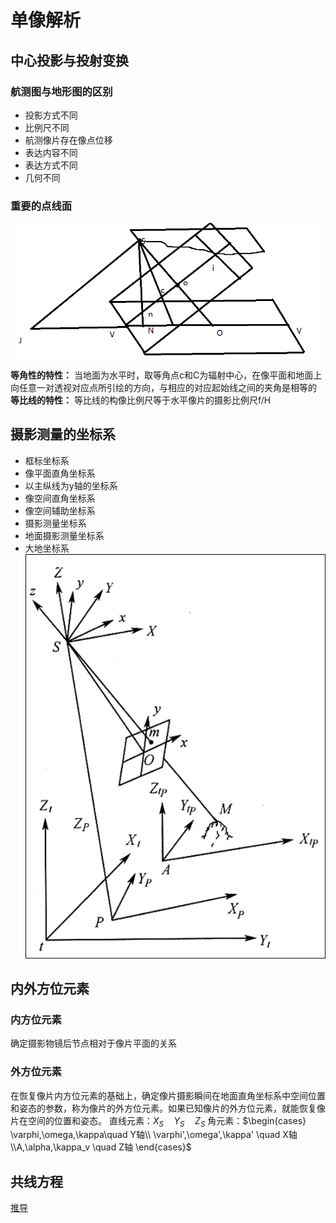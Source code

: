 # 单像解析

## 中心投影与投射变换

### 航测图与地形图的区别

* 投影方式不同
* 比例尺不同
* 航测像片存在像点位移
* 表达内容不同
* 表达方式不同
* 几何不同

### 重要的点线面

![点线面](images/2022-04-27-08-41-45.png)

**等角性的特性：** 当地面为水平时，取等角点c和C为辐射中心，在像平面和地面上向任意一对透视对应点所引绘的方向，与相应的对应起始线之间的夹角是相等的
**等比线的特性：** 等比线的构像比例尺等于水平像片的摄影比例尺f/H

## 摄影测量的坐标系

* 框标坐标系
* 像平面直角坐标系
* 以主纵线为y轴的坐标系
* 像空间直角坐标系
* 像空间辅助坐标系
* 摄影测量坐标系
* 地面摄影测量坐标系
* 大地坐标系
![坐标系](images/2022-04-27-10-04-09.png)

## 内外方位元素

### 内方位元素

确定摄影物镜后节点相对于像片平面的关系

### 外方位元素

在恢复像片内方位元素的基础上，确定像片摄影瞬间在地面直角坐标系中空间位置和姿态的参数，称为像片的外方位元素。如果已知像片的外方位元素，就能恢复像片在空间的位置和姿态。
直线元素：$X_S\quad Y_S\quad Z_S$
角元素：$\begin{cases}
    \varphi,\omega,\kappa\quad Y轴\\ \varphi',\omega',\kappa' \quad X轴\\A,\alpha,\kappa_v \quad Z轴
\end{cases}$

## 共线方程

[推导](推导共线方程.md)
